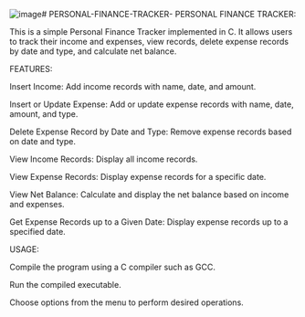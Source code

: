 ![image](https://github.com/user-attachments/assets/0e4efa8d-42c5-4184-9004-b5a7c7560746)# PERSONAL-FINANCE-TRACKER-
PERSONAL FINANCE TRACKER:

This is a simple Personal Finance Tracker implemented in C. It allows users to track their income and expenses, view records, delete expense records by date and type, and calculate net balance.

FEATURES:

Insert Income: Add income records with name, date, and amount.

Insert or Update Expense: Add or update expense records with name, date, amount, and type.

Delete Expense Record by Date and Type: Remove expense records based on date and type.

View Income Records: Display all income records.

View Expense Records: Display expense records for a specific date.

View Net Balance: Calculate and display the net balance based on income and expenses.

Get Expense Records up to a Given Date: Display expense records up to a specified date.

USAGE:

Compile the program using a C compiler such as GCC.

Run the compiled executable.

Choose options from the menu to perform desired operations.




